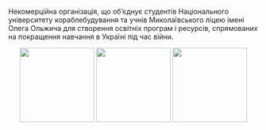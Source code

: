 Некомерційна організація, що об’єднує студентів Національного університету кораблебудування та учнів Миколаївського ліцею імені Олега Ольжича для створення освітніх програм і ресурсів, спрямованих на покращення навчання в Україні під час війни.

<p align="center">
  <img src="https://scontent-iev1-1.xx.fbcdn.net/v/t39.30808-6/339743769_1387356722056878_4608250158823616965_n.jpg?_nc_cat=105&ccb=1-7&_nc_sid=6ee11a&_nc_ohc=OOxDKkLA_SIQ7kNvgHel-8k&_nc_zt=23&_nc_ht=scontent-iev1-1.xx&_nc_gid=ADYlJWJ6cEmiCQ1sUrodmNb&oh=00_AYA0rHWqf4JFkjTFwkkGMoHaiy1zZqdR7udyK8QdJOghqQ&oe=673BACD2" height="150" />
  <img src="https://upload.wikimedia.org/wikipedia/commons/4/49/Flag_of_Ukraine.svg" height="150" />
  <img src="http://school1.mykolayiv.net/wp-content/uploads/2022/01/nlogo_2.png" height="150" />
</p>


<!---
OurVisualAcademy/OurVisualAcademy is a ✨ special ✨ repository because its `README.md` (this file) appears on your GitHub profile.
You can click the Preview link to take a look at your changes.
--->
